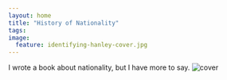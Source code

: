 ```yaml
---
layout: home
title: "History of Nationality"
tags:
image:
  feature: identifying-hanley-cover.jpg
---
```


I wrote a book about nationality, but I have more to say.
![cover](identifying-hanley-cover.jpg)
